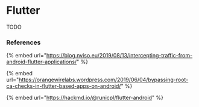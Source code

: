 # Flutter

TODO

### References

{% embed url="https://blog.nviso.eu/2019/08/13/intercepting-traffic-from-android-flutter-applications/" %}

{% embed url="https://orangewirelabs.wordpress.com/2019/06/04/bypassing-root-ca-checks-in-flutter-based-apps-on-android/" %}

{% embed url="https://hackmd.io/@runicpl/flutter-android" %}

